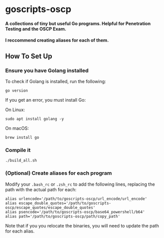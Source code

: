 # goscripts-oscp
#### A collections of tiny but useful Go programs. Helpful for Penetration Testing and the OSCP Exam.

#### I reccommend creating aliases for each of them.

## How To Set Up

### Ensure you have Golang installed

To check if Golang is installed, run the following:
```
go version
```

If you get an error, you must install Go:

On Linux:
```
sudo apt install golang -y
```

On macOS:
```
brew install go
```

### Compile it
```
./build_all.sh
```

### (Optional) Create aliases for each program

Modify your `.bash_rc` or `.zsh_rc` to add the following lines, replacing the path with the actual path for each:
```
alias urlencode='/path/to/goscripts-oscp/url_encode/url_encode'
alias escape_double_quotes='/path/to/goscripts-oscp/escape_quotes/escape_double_quotes'
alias psencode='/path/to/goscripts-oscp/base64_powershell/b64'
alias path='/path/to/goscripts-oscp/path/copy_path'
```
Note that if you you relocate the binaries, you will need to update the path for each alias.
